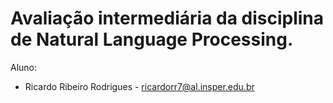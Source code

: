 # Avaliação intermediária da disciplina de Natural Language Processing.


Aluno:
- Ricardo Ribeiro Rodrigues - ricardorr7@al.insper.edu.br
